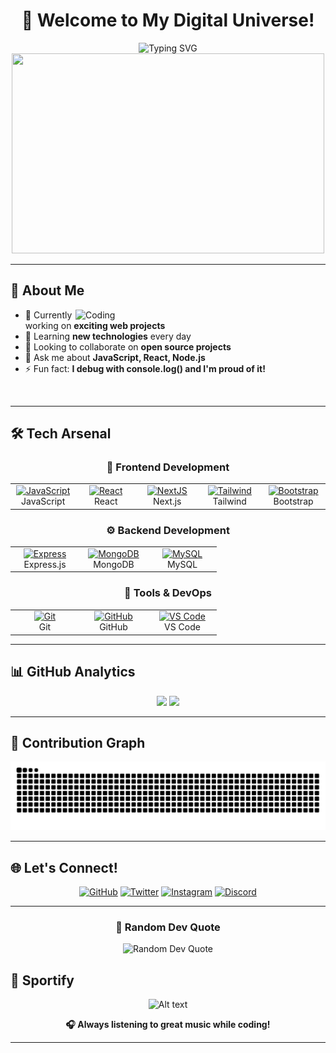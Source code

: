 <div align="center">
  
# 👋 Welcome to My Digital Universe!

<img src="https://readme-typing-svg.herokuapp.com?font=Fira+Code&size=32&duration=2800&pause=2000&color=A9FEF7&center=true&vCenter=true&width=940&lines=Full+Stack+Developer;Tech+Enthusiast;Problem+Solver;Always+Learning+New+Things" alt="Typing SVG" />

<img src="https://user-images.githubusercontent.com/74038190/225813708-98b745f2-7d22-48cf-9150-083f1b00d6c9.gif" width="500" height="320" />

</div>

---

## 🚀 About Me

<img align="right" alt="Coding" width="400" src="https://user-images.githubusercontent.com/74038190/229223263-cf2e4b07-2615-4f87-9c38-e37600f8381a.gif">

- 🔭 Currently working on **exciting web projects**
- 🌱 Learning **new technologies** every day
- 👯 Looking to collaborate on **open source projects**
- 💬 Ask me about **JavaScript, React, Node.js**
- ⚡ Fun fact: **I debug with console.log() and I'm proud of it!**

<br clear="both"/>

---

## 🛠️ Tech Arsenal

<div align="center">

### 🎨 Frontend Development
<table>
<tr>
<td align="center" width="96">
<a href="https://developer.mozilla.org/en-US/docs/Web/JavaScript">
<img src="https://techstack-generator.vercel.app/js-icon.svg" alt="JavaScript" width="65" height="65" />
</a>
<br>JavaScript
</td>
<td align="center" width="96">
<a href="https://reactjs.org/">
<img src="https://techstack-generator.vercel.app/react-icon.svg" alt="React" width="65" height="65" />
</a>
<br>React
</td>
<td align="center" width="96">
<a href="https://nextjs.org/">
<img src="https://skillicons.dev/icons?i=nextjs" width="65" height="65" alt="NextJS" />
</a>
<br>Next.js
</td>
<td align="center" width="96">
<a href="https://tailwindcss.com/">
<img src="https://skillicons.dev/icons?i=tailwind" width="65" height="65" alt="Tailwind" />
</a>
<br>Tailwind
</td>
<td align="center" width="96">
<a href="https://getbootstrap.com/">
<img src="https://skillicons.dev/icons?i=bootstrap" width="65" height="65" alt="Bootstrap" />
</a>
<br>Bootstrap
</td>
</tr>
</table>

### ⚙️ Backend Development
<table>
<tr>
<td align="center" width="96">
<a href="https://expressjs.com/">
<img src="https://skillicons.dev/icons?i=express" width="65" height="65" alt="Express" />
</a>
<br>Express.js
</td>
<td align="center" width="96">
<a href="https://www.mongodb.com/">
<img src="https://skillicons.dev/icons?i=mongodb" width="65" height="65" alt="MongoDB" />
</a>
<br>MongoDB
</td>
<td align="center" width="96">
<a href="https://www.mysql.com/">
<img src="https://techstack-generator.vercel.app/mysql-icon.svg" alt="MySQL" width="65" height="65" />
</a>
<br>MySQL
</td>
</tr>
</table>

### 🔧 Tools & DevOps
<table>
<tr>
<td align="center" width="96">
<a href="https://git-scm.com/">
<img src="https://skillicons.dev/icons?i=git" width="65" height="65" alt="Git" />
</a>
<br>Git
</td>
<td align="center" width="96">
<a href="https://github.com/">
<img src="https://skillicons.dev/icons?i=github" width="65" height="65" alt="GitHub" />
</a>
<br>GitHub
</td>
<td align="center" width="96">
<a href="https://code.visualstudio.com/">
<img src="https://skillicons.dev/icons?i=vscode" width="65" height="65" alt="VS Code" />
</a>
<br>VS Code
</td>
</tr>
</table>

</div>

---

## 📊 GitHub Analytics

<div align="center">
<img height="180em" src="https://github-readme-stats.vercel.app/api?username=Randyyy21&show_icons=true&theme=tokyonight&include_all_commits=true&count_private=true"/>
<img height="180em" src="https://github-readme-stats.vercel.app/api/top-langs/?username=Randyyy21&layout=compact&langs_count=7&theme=tokyonight"/>
</div>

---

## 🐍 Contribution Graph

<div align="center">
<img src="https://github.com/Randyyy21/Randyyy21/blob/output/snake.svg" alt="Snake animation" />
</div>

---

## 🌐 Let's Connect!

<div align="center">

[![GitHub](https://img.shields.io/badge/GitHub-100000?style=for-the-badge&logo=github&logoColor=white)](https://github.com/Randyyy21)
[![Twitter](https://img.shields.io/badge/Twitter-1DA1F2?style=for-the-badge&logo=twitter&logoColor=white)](https://twitter.com/exty65)
[![Instagram](https://img.shields.io/badge/Instagram-E4405F?style=for-the-badge&logo=instagram&logoColor=white)](https://instagram.com/randy85__)
[![Discord](https://img.shields.io/badge/Discord-5865F2?style=for-the-badge&logo=discord&logoColor=white)](https://discord.com/users/543014832606019584)

</div>

---

<div align="center">

### 💭 Random Dev Quote
<img src="https://quotes-github-readme.vercel.app/api?type=horizontal&theme=tokyonight" alt="Random Dev Quote"/>

</div>

## 🎵 Sportify

<div align="center">

![Alt text](https://spotify-recently-played-readme.vercel.app/api?user=31n2jng6zlo7iqwdxxuwm75n7duy)

**🎧 Always listening to great music while coding!**

</div>

---
